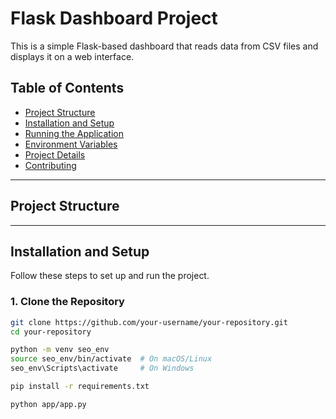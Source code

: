 # Flask Dashboard Project

This is a simple Flask-based dashboard that reads data from CSV files and displays it on a web interface.

## Table of Contents
- [Project Structure](#project-structure)
- [Installation and Setup](#installation-and-setup)
- [Running the Application](#running-the-application)
- [Environment Variables](#environment-variables)
- [Project Details](#project-details)
- [Contributing](#contributing)

---

## Project Structure


---

## Installation and Setup

Follow these steps to set up and run the project.

### 1. Clone the Repository
```bash
git clone https://github.com/your-username/your-repository.git
cd your-repository

python -m venv seo_env
source seo_env/bin/activate  # On macOS/Linux
seo_env\Scripts\activate     # On Windows

pip install -r requirements.txt

python app/app.py
